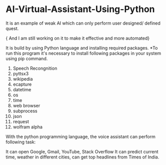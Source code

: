 # AI-Virtual-Assistant-Using-Python
It is an example of weak AI which can only perform user designed/ defined quest.

{ And I am still working on it to make it effective and more automated}

It is build by using Python language and installing required packages.
*To run this program it's necessary to install following packages in your system using pip command.

1. Speech Recongnition
2. pyttsx3
3. wikipedia
4. ecapture
5. datetime
6. os
7. time
8. web browser
9. subprocess
10. json
11. request
12. wolfram alpha



With the python programming language, the voice assistant can perform following task:

It can open Google, Gmail, YouTube, Stack Overflow
It can predict current time, weather in different cities, can get top headlines from Times of India.
